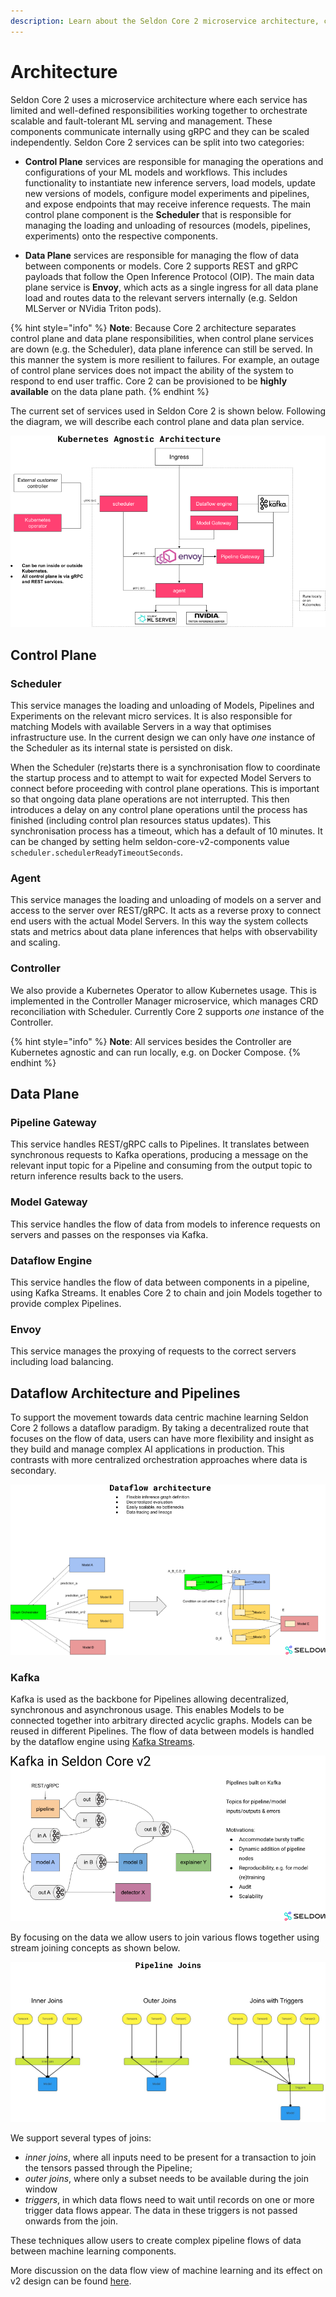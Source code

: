 ```yaml
---
description: Learn about the Seldon Core 2 microservice architecture, control plane and data plane components, and how these services work to provide a scalable, fault-tolerant ML model serving and management.
---
```


# Architecture

Seldon Core 2 uses a microservice architecture where each service has limited and well-defined responsibilities working together to orchestrate scalable and fault-tolerant ML serving and management. These components communicate internally using gRPC and they can be scaled independently. Seldon Core 2 services can be split into two categories: 

* **Control Plane** services are responsible for managing the operations and configurations of your ML models and workflows. This includes functionality to instantiate new inference servers, load models, update new versions of models, configure model experiments and pipelines, and expose endpoints that may receive inference requests. The main control plane component is the **Scheduler** that is responsible for managing the loading and unloading of resources (models, pipelines, experiments) onto the respective components.

* **Data Plane** services are responsible for managing the flow of data between components or models. Core 2 supports REST and gRPC payloads that follow the Open Inference Protocol (OIP). The main data plane service is **Envoy**, which acts as a single ingress for all data plane load and routes data to the relevant servers internally (e.g. Seldon MLServer or NVidia Triton pods). 

{% hint style="info" %}
**Note**: Because Core 2 architecture separates control plane and data plane responsibilities, when control plane services are down (e.g. the Scheduler), data plane inference can still be served. In this manner the system is more resilient to failures. For example, an outage of control plane services does not impact the ability of the system to respond to end user traffic. Core 2 can be provisioned to be **highly available** on the data plane path. 
{% endhint %}


The current set of services used in Seldon Core 2 is shown below. Following the diagram, we will describe each control plane and data plan service.

![architecture](../images/architecture.png)

## Control Plane

### Scheduler
This service manages the loading and unloading of Models, Pipelines and Experiments on the relevant micro services. It is also responsible for matching Models with available Servers in a way that optimises infrastructure use. In the current design we can only have _one_ instance of the Scheduler as its internal state is persisted on disk.

When the Scheduler (re)starts there is a synchronisation flow to coordinate the startup process and to attempt to wait for expected Model Servers to connect before proceeding with control plane operations. This is important so that ongoing data plane operations are not interrupted. This then introduces a delay on any control plane operations until the process has finished (including control plan resources status updates). This synchronisation process has a timeout, which has a default of 10 minutes. It can be changed by setting helm seldon-core-v2-components value `scheduler.schedulerReadyTimeoutSeconds`.

### Agent 
This service manages the loading and unloading of models on a server and access to the server over REST/gRPC. It acts as a reverse proxy to connect end users with the actual Model Servers. In this way the system collects stats and metrics about data plane inferences that helps with observability and scaling. 

### Controller
We also provide a Kubernetes Operator to allow Kubernetes usage. This is implemented in the Controller Manager microservice, which manages CRD reconciliation with Scheduler. Currently Core 2 supports _one_ instance of the Controller.

{% hint style="info" %}
**Note**: All services besides the Controller are Kubernetes agnostic and can run locally, e.g. on Docker Compose.
{% endhint %}

## Data Plane

### Pipeline Gateway 
This service handles REST/gRPC calls to Pipelines. It translates between synchronous requests to Kafka operations, producing a message on the relevant input topic for a Pipeline and consuming from the output topic to return inference results back to the users.

### Model Gateway 
This service handles the flow of data from models to inference requests on servers and passes on the responses via Kafka.

### Dataflow Engine 
This service handles the flow of data between components in a pipeline, using Kafka Streams. It enables Core 2 to chain and join Models together to provide complex Pipelines.

### Envoy 
This service manages the proxying of requests to the correct servers including load balancing.

## Dataflow Architecture and Pipelines

To support the movement towards data centric machine learning Seldon Core 2 follows a dataflow paradigm. By taking a decentralized route that focuses on the flow of data, users can have more flexibility and insight as they build and manage complex AI applications in production. This contrasts with more centralized orchestration approaches where data is secondary.

![dataflow](../images/dataflow.png)

### Kafka
Kafka is used as the backbone for Pipelines allowing decentralized, synchronous and asynchronous usage. This enables Models to be connected together into arbitrary directed acyclic graphs. Models can be reused in different Pipelines. The flow of data between models is handled by the dataflow engine using [Kafka Streams](https://docs.confluent.io/platform/current/streams/concepts.html).

![kafka](../images/kafka.png)

By focusing on the data we allow users to join various flows together using stream joining concepts as shown below.

![joins](../images/joins.png)

We support several types of joins:
* _inner joins_, where all inputs need to be present for a transaction to join the tensors passed through the Pipeline;
* _outer joins_, where only a subset needs to be available during the join window
* _triggers_, in which data flows need to wait until records on one or more trigger data flows appear. The data in these triggers is not passed onwards from the join.

These techniques allow users to create complex pipeline flows of data between machine learning components.

More discussion on the data flow view of machine learning and its effect on v2 design can be found [here](dataflow.md).
